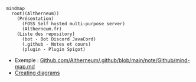 ```mermaid
mindmap
  root((Altherneum))
    (Présentation)
      (FOSS Self hosted multi-purpose server)
      (Altherneum.fr)
    (Liste des repository)
      (bot - Bot Discord JavaCord)
      (.github - Notes et cours)
      (plugin - Plugin Spigot)
```
- Exemple : [Github.com/Altherneum/.github/blob/main/note/Github/mind-map.md](https://Github.com/Altherneum/.github/blob/main/note/Github/mind-map.md)
- [Creating diagrams](https://docs.github.com/fr/get-started/writing-on-github/working-with-advanced-formatting/creating-diagrams#creating-mermaid-diagrams)